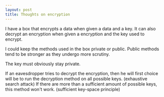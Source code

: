 ```yaml
---
layout: post
title: Thoughts on encryption
---
```

I have a box that encrypts a data when given a data and a key. It can also decrypt an encryption when given a encryption and the key used to encrypt.

I could keep the methods used in the box private or public. Public methods tend to be stronger as they undergo more scrutiny.

The key must obviously stay private.

If an eavesdropper tries to decrypt the encryption, then he will first choice will be to  run the decryption method on all possible keys. (exhaustive search attack) If there are more than a sufficient amount of possible keys, this method won't work. (sufficient key-space principle)
<!--stackedit_data:
eyJoaXN0b3J5IjpbLTEzMjM2ODU2NTgsMTMzNDQ3NjIyMSwtMj
AxMzYwMzg5Miw1MzY5OTgzODRdfQ==
-->